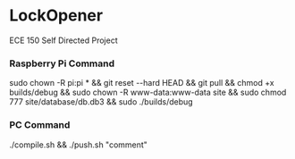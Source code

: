 # LockOpener
ECE 150 Self Directed Project

### Raspberry Pi Command
sudo chown -R pi:pi * && git reset --hard HEAD && git pull && chmod +x builds/debug && sudo chown -R www-data:www-data site && sudo chmod 777 site/database/db.db3 && sudo ./builds/debug

### PC Command
./compile.sh && ./push.sh "comment"